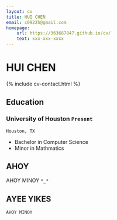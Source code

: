 ```yaml
---
layout: cv
title: HUI CHEN
email: c0922h@gmail.com
homepage:
    url: https://363687847.github.io/cv/
    text: xxx-xxx-xxxx
---
```

# HUI CHEN


<!--
include contact information from the front matter
Supported arguments:
    - homepage: url, text
    - phone
    - email
-->
{% include cv-contact.html %}

## Education

### __University of Houston__ `Present`
```
Houston, TX
```
- Bachelor in Computer Science
- Minor in Mathmatics

## AHOY

AHOY MINOY `*_*` <br>

## AYEE YIKES
```
AHOY MINOY
```


<!-- ### Footer

Last updated: Feb 2019 -->
